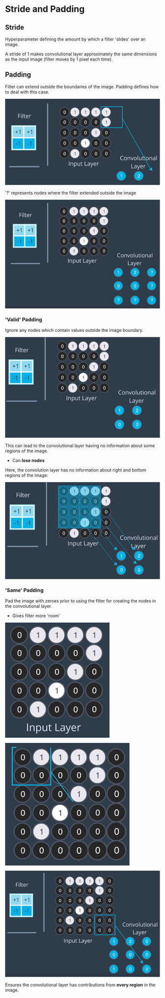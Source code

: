 # Stride and Padding

## Stride
Hyperparameter defining the amount by which a filter 'slides' over an image.

A stride of 1 makes convolutional layer approximately the same dimensions as the input image (filter moves by 1 pixel each time).

## Padding
Filter can extend outside the boundaries of the image. Padding defines how to deal with this case.

![](../../images/2018-01-29-12-14-31.png)

'?' represents nodes where the filter extended outside the image

![](../../images/2018-01-29-12-14-45.png)

### 'Valid' Padding
Ignore any nodes which contain values outside the image boundary.

![](../../images/2018-01-29-12-15-37.png)

This can lead to the convolutional layer having no information about some regions of the image.
* Can **lose nodes**

Here, the convolution layer has no information about right and bottom regions of the image:

![](../../images/2018-01-29-12-16-08.png)

### 'Same' Padding
Pad the image with zeroes prior to using the filter for creating the nodes in the convolutional layer.
* Gives filter more 'room' 

![](../../images/2018-01-29-12-17-46.png)

![](../../images/2018-01-29-12-18-09.png)

![](../../images/2018-01-29-12-18-20.png)

Ensures the convolutional layer has contributions from **every region** in the image.